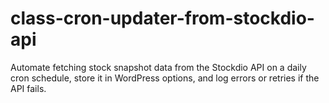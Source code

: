 # class-cron-updater-from-stockdio-api
Automate fetching stock snapshot data from the Stockdio API on a daily cron schedule, store it in WordPress options, and log errors or retries if the API fails.
